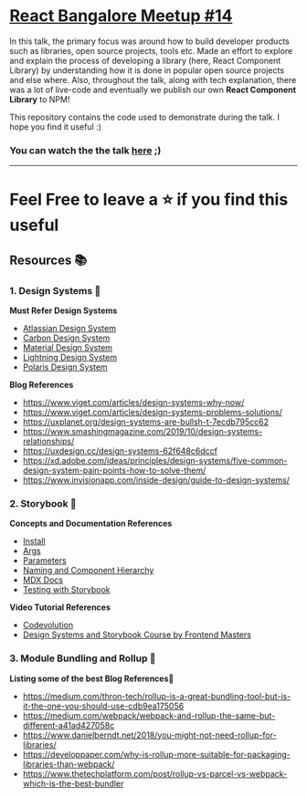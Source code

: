 # [React Bangalore Meetup #14](https://www.meetup.com/ReactJS-Bangalore/events/278654306/?_xtd=gqFyqTI2NjU3MDgwNqFwp2FuZHJvaWQ&from=ref) 

In this talk, the primary focus was around how to build developer products such as libraries, open source projects, tools etc. Made an effort to explore and explain the process of developing a library (here, React Component Library) by understanding how it is done in popular open source projects and else where. Also, throughout the talk, along with tech explanation, there was a lot of live-code and eventually we publish our own **React Component Library** to NPM!

This repository contains the code used to demonstrate during the talk. I hope you find it useful :)

### You can watch the the talk [here](https://youtu.be/QjzOjK0d4qE?t=3694) ;) 

---

# Feel Free to leave a ⭐ if you find this useful

## Resources 📚

### 1. Design Systems 🎨

**Must Refer Design Systems**

* [Atlassian Design System](https://atlassian.design/)
* [Carbon Design System](https://www.carbondesignsystem.com/)
* [Material Design System](https://material.io/design)
* [Lightning Design System](https://www.lightningdesignsystem.com/getting-started/)
* [Polaris Design System](https://polaris.shopify.com/)

**Blog References**

* https://www.viget.com/articles/design-systems-why-now/
* https://www.viget.com/articles/design-systems-problems-solutions/
* https://uxplanet.org/design-systems-are-bullsh-t-7ecdb795cc62
* https://www.smashingmagazine.com/2019/10/design-systems-relationships/
* https://uxdesign.cc/design-systems-62f648c6dccf
* https://xd.adobe.com/ideas/principles/design-systems/five-common-design-system-pain-points-how-to-solve-them/
* https://www.invisionapp.com/inside-design/guide-to-design-systems/

### 2. Storybook 📗

**Concepts and Documentation References**

* [Install](https://storybook.js.org/docs/react/get-started/install)
* [Args](https://storybook.js.org/docs/react/writing-stories/args)
* [Parameters](https://storybook.js.org/docs/react/writing-stories/parameters)
* [Naming and Component Hierarchy](https://storybook.js.org/docs/react/writing-stories/naming-components-and-hierarchy)
* [MDX Docs](https://storybook.js.org/docs/react/writing-docs/mdx)
* [Testing with Storybook](https://storybook.js.org/docs/react/workflows/testing-with-storybook)

**Video Tutorial References**

* [Codevolution](https://www.youtube.com/watch?v=BySFuXgG-ow)
* [Design Systems and Storybook Course by Frontend Masters](https://frontendmasters.com/courses/design-systems/)

### 3. Module Bundling and Rollup 🧮

**Listing some of the best Blog References📃**

* https://medium.com/thron-tech/rollup-is-a-great-bundling-tool-but-is-it-the-one-you-should-use-cdb9ea175056
* https://medium.com/webpack/webpack-and-rollup-the-same-but-different-a41ad427058c
* https://www.danielberndt.net/2018/you-might-not-need-rollup-for-libraries/
* https://developpaper.com/why-is-rollup-more-suitable-for-packaging-libraries-than-webpack/
* https://www.thetechplatform.com/post/rollup-vs-parcel-vs-webpack-which-is-the-best-bundler




